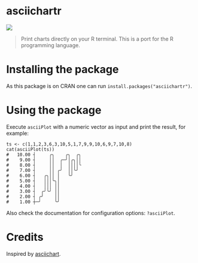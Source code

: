 # asciichartr

![](http://cranlogs.r-pkg.org/badges/grand-total/asciichartr)

> Print charts directly on your R terminal. This is a port for
> the R programming language.


# Installing the package

As this package is on CRAN one can run `install.packages("asciichartr")`.


# Using the package

Execute `asciiPlot` with a numeric vector as input and print the result,
for example:

```
ts <- c(1,1,2,3,6,3,10,5,1,7,9,9,10,6,9,7,10,8)
cat(asciiPlot(ts))
#   10.00 ┤     ╭╮    ╭╮  ╭╮ 
#    9.00 ┤     ││  ╭─╯│╭╮││ 
#    8.00 ┤     ││  │  ││││╰ 
#    7.00 ┤     ││ ╭╯  ││╰╯  
#    6.00 ┤   ╭╮││ │   ╰╯    
#    5.00 ┤   │││╰╮│         
#    4.00 ┤   │││ ││         
#    3.00 ┤  ╭╯╰╯ ││         
#    2.00 ┤ ╭╯    ││         
#    1.00 ┼─╯     ╰╯         
```

Also check the documentation for configuration options: `?asciiPlot`.


# Credits

Inspired by [asciichart](https://github.com/kroitor/asciichart).

